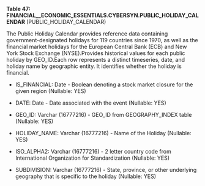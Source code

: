 **Table 47: FINANCIAL__ECONOMIC_ESSENTIALS.CYBERSYN.PUBLIC_HOLIDAY_CALENDAR** (PUBLIC_HOLIDAY_CALENDAR)

The Public Holiday Calendar provides reference data containing government-designated holidays for 119 countries since 1970, as well as the financial market holidays for the European Central Bank (ECB) and New York Stock Exchange (NYSE).Provides historical values for each public holiday by GEO_ID.Each row represents a distinct timeseries, date, and holiday name by geographic entity. It identifies whether the holiday is financial.

- IS_FINANCIAL: Date - Boolean denoting a stock market closure for the given region (Nullable: YES)

- DATE: Date - Date associated with the event (Nullable: YES)

- GEO_ID: Varchar (16777216) - GEO_ID from GEOGRAPHY_INDEX table (Nullable: YES)

- HOLIDAY_NAME: Varchar (16777216) - Name of the Holiday (Nullable: YES)

- ISO_ALPHA2: Varchar (16777216) - 2 letter country code from International Organization for Standardization (Nullable: YES)

- SUBDIVISION: Varchar (16777216) - State, province, or other underlying geography that is specific to the holiday (Nullable: YES)

